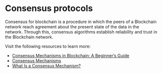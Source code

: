 # Consensus protocols

Consensus for blockchain is a procedure in which the peers of a Blockchain network reach agreement about the present state of the data in the network. Through this, consensus algorithms establish reliability and trust in the Blockchain network.

Visit the following resources to learn more:

- [Consensus Mechanisms in Blockchain: A Beginner’s Guide](https://crypto.com/university/consensus-mechanisms-explained)
- [Consensus Mechanisms](https://ethereum.org/en/developers/docs/consensus-mechanisms/)
- [What Is a Consensus Mechanism?](https://www.coindesk.com/learn/what-is-a-consensus-mechanism/)
